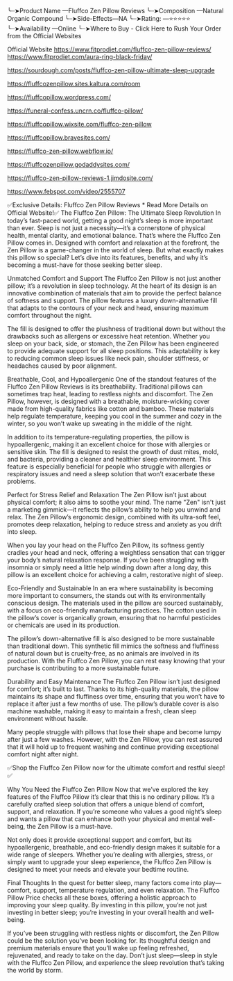 ╰┈➤Product Name —Fluffco Zen Pillow Reviews
╰┈➤Composition —Natural Organic Compound
╰┈➤Side-Effects—NA
╰┈➤Rating: —⭐⭐⭐⭐⭐
╰┈➤Availability —Online
╰┈➤Where to Buy - Click Here to Rush Your Order from the Official Websites

Official Website
https://www.fitprodiet.com/fluffco-zen-pillow-reviews/
https://www.fitprodiet.com/aura-ring-black-friday/


https://sourdough.com/posts/fluffco-zen-pillow-ultimate-sleep-upgrade

https://fluffcozenpillow.sites.kaltura.com/room

https://fluffcopillow.wordpress.com/

https://funeral-confess.uncrn.co/fluffco-pillow/

https://fluffcopillow.wixsite.com/fluffco-zen-pillow

https://fluffcopillow.bravesites.com/

https://fluffco-zen-pillow.webflow.io/

https://fluffcozenpillow.godaddysites.com/

https://fluffco-zen-pillow-reviews-1.jimdosite.com/

https://www.febspot.com/video/2555707



✅Exclusive Details: Fluffco Zen Pillow Reviews * Read More Details on Official Website!✅
The Fluffco Zen Pillow: The Ultimate Sleep Revolution
In today’s fast-paced world, getting a good night’s sleep is more important than ever. Sleep is not just a necessity—it’s a cornerstone of physical health, mental clarity, and emotional balance. That’s where the Fluffco Zen Pillow comes in. Designed with comfort and relaxation at the forefront, the Zen Pillow is a game-changer in the world of sleep. But what exactly makes this pillow so special? Let’s dive into its features, benefits, and why it’s becoming a must-have for those seeking better sleep.

Unmatched Comfort and Support
The Fluffco Zen Pillow is not just another pillow; it’s a revolution in sleep technology. At the heart of its design is an innovative combination of materials that aim to provide the perfect balance of softness and support. The pillow features a luxury down-alternative fill that adapts to the contours of your neck and head, ensuring maximum comfort throughout the night.

The fill is designed to offer the plushness of traditional down but without the drawbacks such as allergens or excessive heat retention. Whether you sleep on your back, side, or stomach, the Zen Pillow has been engineered to provide adequate support for all sleep positions. This adaptability is key to reducing common sleep issues like neck pain, shoulder stiffness, or headaches caused by poor alignment.

Breathable, Cool, and Hypoallergenic
One of the standout features of the Fluffco Zen Pillow Reviews is its breathability. Traditional pillows can sometimes trap heat, leading to restless nights and discomfort. The Zen Pillow, however, is designed with a breathable, moisture-wicking cover made from high-quality fabrics like cotton and bamboo. These materials help regulate temperature, keeping you cool in the summer and cozy in the winter, so you won’t wake up sweating in the middle of the night.

In addition to its temperature-regulating properties, the pillow is hypoallergenic, making it an excellent choice for those with allergies or sensitive skin. The fill is designed to resist the growth of dust mites, mold, and bacteria, providing a cleaner and healthier sleep environment. This feature is especially beneficial for people who struggle with allergies or respiratory issues and need a sleep solution that won’t exacerbate these problems.

Perfect for Stress Relief and Relaxation
The Zen Pillow isn’t just about physical comfort; it also aims to soothe your mind. The name "Zen" isn't just a marketing gimmick—it reflects the pillow’s ability to help you unwind and relax. The Zen Pillow’s ergonomic design, combined with its ultra-soft feel, promotes deep relaxation, helping to reduce stress and anxiety as you drift into sleep.

When you lay your head on the Fluffco Zen Pillow, its softness gently cradles your head and neck, offering a weightless sensation that can trigger your body’s natural relaxation response. If you’ve been struggling with insomnia or simply need a little help winding down after a long day, this pillow is an excellent choice for achieving a calm, restorative night of sleep.

Eco-Friendly and Sustainable
In an era where sustainability is becoming more important to consumers, the  stands out with its environmentally conscious design. The materials used in the pillow are sourced sustainably, with a focus on eco-friendly manufacturing practices. The cotton used in the pillow’s cover is organically grown, ensuring that no harmful pesticides or chemicals are used in its production.

The pillow’s down-alternative fill is also designed to be more sustainable than traditional down. This synthetic fill mimics the softness and fluffiness of natural down but is cruelty-free, as no animals are involved in its production. With the Fluffco Zen Pillow, you can rest easy knowing that your purchase is contributing to a more sustainable future.

Durability and Easy Maintenance
The Fluffco Zen Pillow isn’t just designed for comfort; it’s built to last. Thanks to its high-quality materials, the pillow maintains its shape and fluffiness over time, ensuring that you won’t have to replace it after just a few months of use. The pillow’s durable cover is also machine washable, making it easy to maintain a fresh, clean sleep environment without hassle.

Many people struggle with pillows that lose their shape and become lumpy after just a few washes. However, with the Zen Pillow, you can rest assured that it will hold up to frequent washing and continue providing exceptional comfort night after night.




✅Shop the Fluffco Zen Pillow now for the ultimate comfort and restful sleep!✅

Why You Need the Fluffco Zen Pillow
Now that we’ve explored the key features of the Fluffco Pillow it’s clear that this is no ordinary pillow. It’s a carefully crafted sleep solution that offers a unique blend of comfort, support, and relaxation. If you’re someone who values a good night’s sleep and wants a pillow that can enhance both your physical and mental well-being, the Zen Pillow is a must-have.

Not only does it provide exceptional support and comfort, but its hypoallergenic, breathable, and eco-friendly design makes it suitable for a wide range of sleepers. Whether you’re dealing with allergies, stress, or simply want to upgrade your sleep experience, the Fluffco Zen Pillow is designed to meet your needs and elevate your bedtime routine.

Final Thoughts
In the quest for better sleep, many factors come into play—comfort, support, temperature regulation, and even relaxation. The Fluffco Pillow Price checks all these boxes, offering a holistic approach to improving your sleep quality. By investing in this pillow, you’re not just investing in better sleep; you’re investing in your overall health and well-being.

If you’ve been struggling with restless nights or discomfort, the Zen Pillow could be the solution you’ve been looking for. Its thoughtful design and premium materials ensure that you’ll wake up feeling refreshed, rejuvenated, and ready to take on the day. Don’t just sleep—sleep in style with the Fluffco Zen Pillow, and experience the sleep revolution that’s taking the world by storm.




